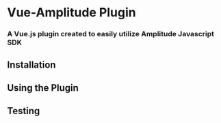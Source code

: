 # Vue-Amplitude Plugin
### A Vue.js plugin created to easily utilize Amplitude Javascript SDK

## Installation

## Using the Plugin

## Testing
